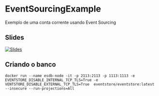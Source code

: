 # EventSourcingExample
Exemplo de uma conta corrente usando Event Sourcing

## Slides

[![Slides](https://i.imgur.com/YhFxEIl.png)](https://www.slideshare.net/CristianoRaffiCunha/event-sourcing-e-cqrs)

## Criando o banco

`docker run --name esdb-node -it -p 2113:2113 -p 1113:1113 -e EVENTSTORE_DISABLE_INTERNAL_TCP_TLS=True -e VENTSTORE_DISABLE_EXTERNAL_TCP_TLS=True  eventstore/eventstore:latest --insecure --run-projections=All`

